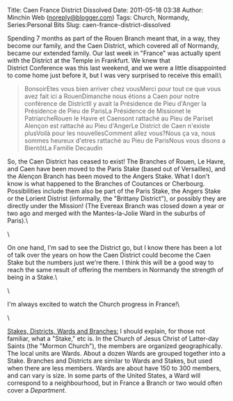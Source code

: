 Title: Caen France District Dissolved
Date: 2011-05-18 03:38
Author: Minchin Web (noreply@blogger.com)
Tags: Church, Normandy, Series:Personal Bits
Slug: caen-france-district-dissolved

Spending 7 months as part of the Rouen Branch meant that, in a way, they
become our family, and the Caen District, which covered all of Normandy,
became our extended family. Our last week in "France" was actually spent
with the District at the Temple in Frankfurt. We knew that
District Conference was this last weekend, and we were a little
disappointed to come home just before it, but I was very surprised to
receive this email:\

> </p>
>     BonsoirEtes vous bien arriver chez vousMerci pour tout ce que vous avez fait ici a RouenDimanche nous étions a Caen pour notre conférence de DistrictIl y avait la Présidence de Pieu d'Anger la Présidence de Pieu de ParisLa Présidence de Missionet le PatriarcheRouen le Havre et Caensont rattaché au Pieu de Pariset Alençon est rattaché au Pieu d'AngerLe District de Caen n'existe plusVoilà pour les nouvellesComment allez vous?Nous ça va, nous sommes heureux d'etres rattaché au Pieu de ParisNous vous disons a BientôtLa Famille Decaudin
>
> </p>
> <p>

</p>
So, the Caen District has ceased to exist! The Branches of Rouen, Le
Havre, and Caen have been moved to the Paris Stake (based out of
Versailles), and the Alençon Branch has been moved to the Angers Stake.
What I don't know is what happened to the Branches of Coutances or
Cherbourg. Possibilities include them also be part of the Paris Stake,
the Angers Stake or the Lorient Distrist (informally, the "Brittany
District"), or possibly they are directly under the Mission! (The
Evereax Branch was closed down a year or two ago and merged with the
Mantes-la-Jolie Ward in the suburbs of Paris).\

\

On one hand, I'm sad to see the District go, but I know there has been a
lot of talk over the years on how the Caen District could become the
Caen Stake but the numbers just we're there. I think this will be a good
way to reach the same result of offering the members in Normandy the
strength of being in a Stake.\

\

I'm always excited to watch the Church progress in France!\

\

<u>Stakes, Districts, Wards and Branches:</u> I should explain, for
those not familiar, what a "Stake," etc is. In the Church of Jesus
Christ of Latter-day Saints (the "Mormon Church"), the members are
organized geographically. The local units are Wards. About a dozen Wards
are grouped together into a Stake. Branches and Districts are similar to
Wards and Stakes, but used when there are less members. Wards are about
have 150 to 300 members, and can vary is size. In some parts of the
United States, a Ward will correspond to a neighbourhood, but in France
a Branch or two would often cover a *Department*.

